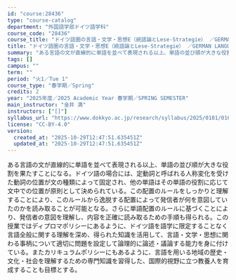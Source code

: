 ```yaml
---
id: "course:28436"
type: "course-catalog"
department: "外国語学部ドイツ語学科"
course_code: "28436"
course_title: "ドイツ語圏の言語・文学・思想E（統語論とLese-Strategie） ／GERMAN LANGUAGE, LITERATURE AND THOUGHT E"
title: "ドイツ語圏の言語・文学・思想E（統語論とLese-Strategie） ／GERMAN LANGUAGE, LITERATURE AND THOUGHT E"
summary: "ある言語の文が直線的に単語を並べて表現される以上、単語の並び順が大きな役割を果たすことになる。ドイツ語の場合には、定動詞と呼ばれる人称変化を受けた動詞の位置が文の種類によって固定され、他の単語はその単語の役割に応じて文中での位置が原則として…"
tags: []
campus: ""
term: ""
period: "火1／Tue 1"
course_type: "春学期／Spring"
credits: 2
year: "2025年度／2025 Academic Year 春学期／SPRING SEMESTER"
main_instructor: "金井 満"
instructors: ["[]"]
syllabus_url: "https://www.dokkyo.ac.jp/research/syllabus/2025/0101/0101_28436_ja_JP.html"
license: "CC-BY-4.0"
version:
  created_at: "2025-10-29T12:47:51.635451Z"
  updated_at: "2025-10-29T12:47:51.635451Z"
---
```

ある言語の文が直線的に単語を並べて表現される以上、単語の並び順が大きな役割を果たすことになる。ドイツ語の場合には、定動詞と呼ばれる人称変化を受けた動詞の位置が文の種類によって固定され、他の単語はその単語の役割に応じて文中での位置が原則として決められている。この配置のルールをしっかりと理解することにより、このルールから逸脱する配置によって発信者が何を意図していたのかを読み取ることが可能となる。さらに単語配置のルールに基づくことにより、発信者の意図を理解し、内容を正確に読み取るための手順も得られる。この授業ではディプロマポリシーにあるように、ドイツ語を語学に限定することなく言語全般に関する理解を深め、得られた知識を活用して、言語・文学・思想に関わる事柄について適切に問題を設定して論理的に論述・議論する能力を身に付けている。またカリキュラムポリシーにもあるように、言語を用いる地域の歴史・文化・社会を理解するための専門知識を習得した、国際的視野に立つ教養人を育成することも目標とする。
